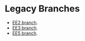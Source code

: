 # Legacy Branches

* [EE2 branch](https://github.com/CartThrob/Shipping-LiveRates-Fedex/tree/EE2).
* [EE3 branch](https://github.com/CartThrob/Shipping-LiveRates-Fedex/tree/EE3).
* [EE5 branch](https://github.com/CartThrob/Shipping-LiveRates-Fedex/tree/EE5).